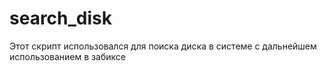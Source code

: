 # search_disk
Этот скрипт использовался для поиска диска в системе с дальнейшем использованием в забиксе 
